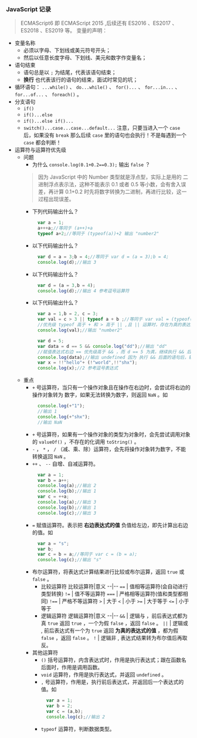 ### JavaScript 记录
> ECMAScript6 即 ECMAScript 2015 ,后续还有 ES2016 、ES2017 、ES2018 、ES2019 等。
> 变量的声明：
+ 变量名称
  - 必须以字母、下划线或美元符号开头；
  - 然后以任意长度字母、下划线、美元和数字作变量名；
+ 语句结束
  - 语句总是以 `;` 为结尾，代表该语句结束；
  - **换行** 也代表该行的语句的结束，面试时常见的坑；
+ 循环语句： `...while()` 、 `do...while()` 、 `for()...` 、 `for...in...` 、`for...of...` 、 `foreach()` 。
+ 分支语句
  - `if()`
  - `if()...else`
  - `if()...else if()...`
  - `switch()...case...case...default...` 注意，只要当进入一个 `case` 后，如果没有 `break` 那么后续 `case` 里的语句也会执行！不是每遇到一个 `case` 都会判断！
+ 运算符与运算符优先级
  - 问题
    + 为什么 `console.log(0.1+0.2==0.3);` 输出 `false` ？
    > 因为 JavaScript 中的 Number 类型就是浮点型，实际上是用的 二进制浮点表示法，这种不能表示 0.1 或者 0.5 等小数，会有舍入误差，再计算 0.1+0.2 时先将数字转换为二进制，再进行比较，这一过程出现误差。
    + 下列代码输出什么？
      ```js
        var a = 1;
        a+++a;//等同于 (a++)+a
        typeof a+2;//等同于 (typeof(a))+2 输出 "number2"
      ```
    + 以下代码输出什么？
      ```js
        var d = a = 3;b = 4;//等同于 var d = (a = 3);b = 4;
        console.log(d);//输出 3
      ```
    + 以下代码输出什么？
      ```js
        var d = (a = 3,b = 4);
        console.log(d);//输出 4 参考逗号运算符
      ```
    + 以下代码输出什么？
      ```js
        var a = 1,b = 2, c = 3;
        var val = c > 3 || typeof a + b ;//等同于 var val = (typeof(a)+b)||(c>3); 
        //优先级 typeof 高于 + 和 > 高于 || ,且 || 运算时，存在为真的表达式，直接返回该表达式的结果。
        console.log(val);//输出 "number2"

        var d = 5;
        var data = d == 5 && console.log("dd");//输出 "dd"
        //赋值表达式右边 == 优先级高于 && ，而 d == 5 为真，继续执行 && 后面的语句，故输出 "dd"
        console.log(data);//输出 undefined 因为 执行 && 后面的语句后，输出 "dd" ，但 console.log() 无返回值，故 data = undefined
        var x = !!"hello"+ (!"world",!!"shx");
        console.log(x);//2 参考逗号表达式
      ```
  - 重点
    + `+` 号运算符，当只有一个操作对象且在操作在右边时，会尝试将右边的操作对象转为 数字，如果无法转换为数字，则返回 `NaN` 。如
      ```js
        console.log(+"1");
        //输出 1
        console.log(+"shx");
        //输出 NaN
      ```
    + `+` 号运算符，如果有一个操作对象的类型为对象时，会先尝试调用对象的 `valueOf()` ，不存在的化调用 `toString()` 。
    + `-` ， `*` ， `/` （减、乘、除）运算符，会先将操作对象转为数字，不能转换返回 `NaN` 。
    + `++` 、 `--` 自增、自减运算符。
      ```js
        var a = 1;
        var b = a++;
        console.log(a);//输出 2
        console.log(b);//输出 1
        var c = ++a;
        console.log(a);//输出 3
        console.log(b);//输出 1
        console.log(c);//输出 3
      ```
    + `=` 赋值运算符。表示把 **右边表达式的值** 负值给左边，即先计算出右边的值。如
      ```js
        var a = "s";
        var b;
        var c = b = a;//等同于 var c = (b = a);
        console.log(c);//输出 "s"
      ```
    + 布尔运算符，将表达式计算结果进行比较或布尔运算，返回 `true` 或 `false` 。
      - 比较运算符
        比较运算符|意义
        --|--
        `==` | 值相等运算符(会自动进行类型转换)
        `!=` | 值不等运算符
        `===` | 严格相等运算符(值和类型都相同)
        `!==` | 严格不等运算符
        `>` | 大于
        `<` | 小于
        `>=` | 大于等于
        `<=` | 小于等于
      - 逻辑运算符
        逻辑运算符|意义
        --|--
        `&&` | 逻辑与 ，前后表达式都为真 `true` 返回 `true` ，一个为假 `false` ，返回 `false` 。
        `||` | 逻辑或 , 前后表达式有一个为 `true` 返回 **为真的表达式的值** ，都为假 `false` ，返回 `false` 。
        `!` | 逻辑非 , 表达式结果转为布尔值后再取反。
    + 其他运算符
      - `()` 括号运算符，内含表达式时，作用是执行表达式；跟在函数名后面时，作用是调用函数。
      - `void` 运算符，作用是执行表达式，并返回 `undefined` 。
      - `,` 号运算符，作用是，执行前后表达式，并返回后一个表达式的值。如
        ```js
          var a = 1;
          var b = 2;
          var c = (a,b);
          console.log(c);//输出 2
        ```
      - `typeof` 运算符，判断数据类型。